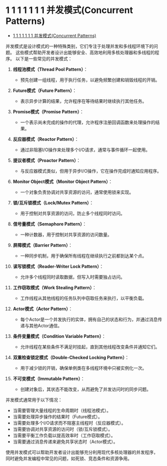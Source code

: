 # 1 1 1 1 1 1 1 并发模式(Concurrent Patterns)

<!-- TOC START -->
- [1 1 1 1 1 1 1 并发模式(Concurrent Patterns)](#1-1-1-1-1-1-1-并发模式concurrent-patterns)
<!-- TOC END -->














并发模式是设计模式的一种特殊类别，它们专注于处理并发和多线程环境下的问题。
这些模式帮助开发者设计出能够安全、高效地利用多核处理器和多线程的程序。
以下是一些常见的并发模式：

1. **线程池模式（Thread Pool Pattern）**：
   - 预先创建一组线程，用于执行任务，以避免频繁创建和销毁线程的开销。

2. **Future模式（Future Pattern）**：
   - 表示异步计算的结果，允许程序在等待结果时继续执行其他任务。

3. **Promise模式（Promise Pattern）**：
   - 一个表示尚未完成的操作的代理，允许程序注册回调函数来处理操作的结果。

4. **反应器模式（Reactor Pattern）**：
   - 通过非阻塞I/O操作来处理多个I/O请求，通常与事件循环一起使用。

5. **提议者模式（Proactor Pattern）**：
   - 与反应器模式类似，但用于异步I/O操作，它在操作完成时通知应用程序。

6. **Monitor Object模式（Monitor Object Pattern）**：
   - 一个对象负责协调对共享资源的访问，通常使用锁来实现。

7. **锁/互斥锁模式（Lock/Mutex Pattern）**：
   - 用于控制对共享资源的访问，防止多个线程同时访问。

8. **信号量模式（Semaphore Pattern）**：
   - 一种计数器，用于控制对共享资源的访问数量。

9. **屏障模式（Barrier Pattern）**：
   - 一种同步机制，用于确保所有线程在继续执行之前都到达某个点。

10. **读写锁模式（Reader-Writer Lock Pattern）**：
    - 允许多个线程同时读取数据，但写入时需要独占访问。

11. **工作窃取模式（Work Stealing Pattern）**：
    - 工作线程从其他线程的任务队列中窃取任务来执行，以平衡负载。

12. **Actor模式（Actor Pattern）**：
    - 每个Actor是一个并发执行的实体，拥有自己的状态和行为，并通过消息传递与其他Actor通信。

13. **条件变量模式（Condition Variable Pattern）**：
    - 允许线程在某些条件不满足时挂起，直到其他线程改变条件并通知它们。

14. **双重检查锁定模式（Double-Checked Locking Pattern）**：
    - 用于减少锁的开销，确保单例类在多线程环境中只被实例化一次。

15. **不可变模式（Immutable Pattern）**：
    - 创建对象后，其状态不能改变，从而避免了并发访问时的同步问题。

并发模式通常用于以下情况：

- 当需要管理大量线程的生命周期时（线程池模式）。
- 当需要处理异步操作的结果时（Future模式）。
- 当需要处理多个I/O请求而不阻塞主线程时（反应器模式）。
- 当需要协调对共享资源的访问时（锁/互斥锁模式）。
- 当需要平衡工作负载以提高效率时（工作窃取模式）。
- 当需要通过消息传递来避免共享状态时（Actor模式）。

使用并发模式可以帮助开发者设计出能够充分利用现代多核处理器的并发程序，
同时避免并发编程中常见的问题，如死锁、竞态条件和资源争用。
